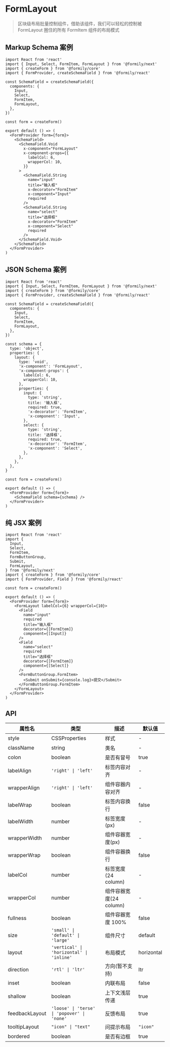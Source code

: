 # FormLayout

> 区块级布局批量控制组件，借助该组件，我们可以轻松的控制被 FormLayout 圈住的所有 FormItem 组件的布局模式

## Markup Schema 案例

```tsx
import React from 'react'
import { Input, Select, FormItem, FormLayout } from '@formily/next'
import { createForm } from '@formily/core'
import { FormProvider, createSchemaField } from '@formily/react'

const SchemaField = createSchemaField({
  components: {
    Input,
    Select,
    FormItem,
    FormLayout,
  },
})

const form = createForm()

export default () => (
  <FormProvider form={form}>
    <SchemaField>
      <SchemaField.Void
        x-component="FormLayout"
        x-component-props={{
          labelCol: 6,
          wrapperCol: 10,
        }}
      >
        <SchemaField.String
          name="input"
          title="输入框"
          x-decorator="FormItem"
          x-component="Input"
          required
        />
        <SchemaField.String
          name="select"
          title="选择框"
          x-decorator="FormItem"
          x-component="Select"
          required
        />
      </SchemaField.Void>
    </SchemaField>
  </FormProvider>
)
```

## JSON Schema 案例

```tsx
import React from 'react'
import { Input, Select, FormItem, FormLayout } from '@formily/next'
import { createForm } from '@formily/core'
import { FormProvider, createSchemaField } from '@formily/react'

const SchemaField = createSchemaField({
  components: {
    Input,
    Select,
    FormItem,
    FormLayout,
  },
})

const schema = {
  type: 'object',
  properties: {
    layout: {
      type: 'void',
      'x-component': 'FormLayout',
      'x-component-props': {
        labelCol: 6,
        wrapperCol: 10,
      },
      properties: {
        input: {
          type: 'string',
          title: '输入框',
          required: true,
          'x-decorator': 'FormItem',
          'x-component': 'Input',
        },
        select: {
          type: 'string',
          title: '选择框',
          required: true,
          'x-decorator': 'FormItem',
          'x-component': 'Select',
        },
      },
    },
  },
}

const form = createForm()

export default () => (
  <FormProvider form={form}>
    <SchemaField schema={schema} />
  </FormProvider>
)
```

## 纯 JSX 案例

```tsx
import React from 'react'
import {
  Input,
  Select,
  FormItem,
  FormButtonGroup,
  Submit,
  FormLayout,
} from '@formily/next'
import { createForm } from '@formily/core'
import { FormProvider, Field } from '@formily/react'

const form = createForm()

export default () => (
  <FormProvider form={form}>
    <FormLayout labelCol={6} wrapperCol={10}>
      <Field
        name="input"
        required
        title="输入框"
        decorator={[FormItem]}
        component={[Input]}
      />
      <Field
        name="select"
        required
        title="选择框"
        decorator={[FormItem]}
        component={[Select]}
      />
      <FormButtonGroup.FormItem>
        <Submit onSubmit={console.log}>提交</Submit>
      </FormButtonGroup.FormItem>
    </FormLayout>
  </FormProvider>
)
```

## API

| 属性名         | 类型                                        | 描述                    | 默认值     |
| -------------- | ------------------------------------------- | ----------------------- | ---------- |
| style          | CSSProperties                               | 样式                    | -          |
| className      | string                                      | 类名                    | -          |
| colon          | boolean                                     | 是否有冒号              | true       |
| labelAlign     | `'right' \| 'left'`                         | 标签内容对齐            | -          |
| wrapperAlign   | `'right' \| 'left'`                         | 组件容器内容对齐        | -          |
| labelWrap      | boolean                                     | 标签内容换行            | false      |
| labelWidth     | number                                      | 标签宽度(px)            | -          |
| wrapperWidth   | number                                      | 组件容器宽度(px)        | -          |
| wrapperWrap    | boolean                                     | 组件容器换行            | false      |
| labelCol       | number                                      | 标签宽度(24 column)     | -          |
| wrapperCol     | number                                      | 组件容器宽度(24 column) | -          |
| fullness       | boolean                                     | 组件容器宽度 100%       | false      |
| size           | `'small' \| 'default' \| 'large'`           | 组件尺寸                | default    |
| layout         | `'vertical' \| 'horizontal' \| 'inline'`    | 布局模式                | horizontal |
| direction      | `'rtl' \| 'ltr'`                            | 方向(暂不支持)          | ltr        |
| inset          | boolean                                     | 内联布局                | false      |
| shallow        | boolean                                     | 上下文浅层传递          | true       |
| feedbackLayout | `'loose' \| 'terse' \| 'popover' \| 'none'` | 反馈布局                | true       |
| tooltipLayout  | `"icon" \| "text"`                          | 问提示布局              | `"icon"`   |
| bordered       | boolean                                     | 是否有边框              | true       |
